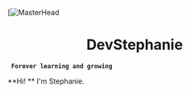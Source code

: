 [![MasterHead]()

<H1 align ="center"> DevStephanie </H1>

**` Forever learning and growing`** 

**Hi! ** I'm Stephanie. 
